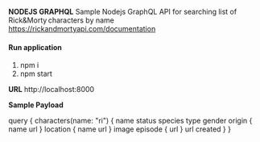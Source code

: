 **NODEJS GRAPHQL**
Sample Nodejs GraphQL API for searching list of Rick&Morty characters by name
https://rickandmortyapi.com/documentation  

#### Run application
1. npm i    
2. npm start

**URL**
http://localhost:8000

**Sample Payload**

query {
  characters(name: "ri") {
    name
    status
    species
    type
    gender
    origin {
      name
      url
    }
    location {
      name
      url
    }
    image
    episode {
      url
    }
    url
    created
  }
}